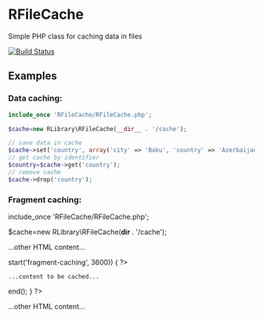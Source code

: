 # RFileCache
<p>Simple PHP class for caching data in files</p>

[![Build Status](https://travis-ci.org/i80586/RFileCache.png?branch=master)](https://travis-ci.org/i80586/RFileCache)


## Examples

### Data caching:

```php
include_once 'RFileCache/RFileCache.php';

$cache=new RLibrary\RFileCache(__dir__ . '/cache');

// save data in cache
$cache->set('country', array('city' => 'Baku', 'country' => 'Azerbaijan'), 3600);
// get cache by identifier
$country=$cache->get('country');
// remove cache
$cache->drop('country');
```
### Fragment caching:

include_once 'RFileCache/RFileCache.php';

$cache=new RLibrary\RFileCache(__dir__ . '/cache');

...other HTML content...
<?php if($cache->start('fragment-caching', 3600)) { ?>

    ...content to be cached...

<?php $cache->end(); } ?>
...other HTML content...